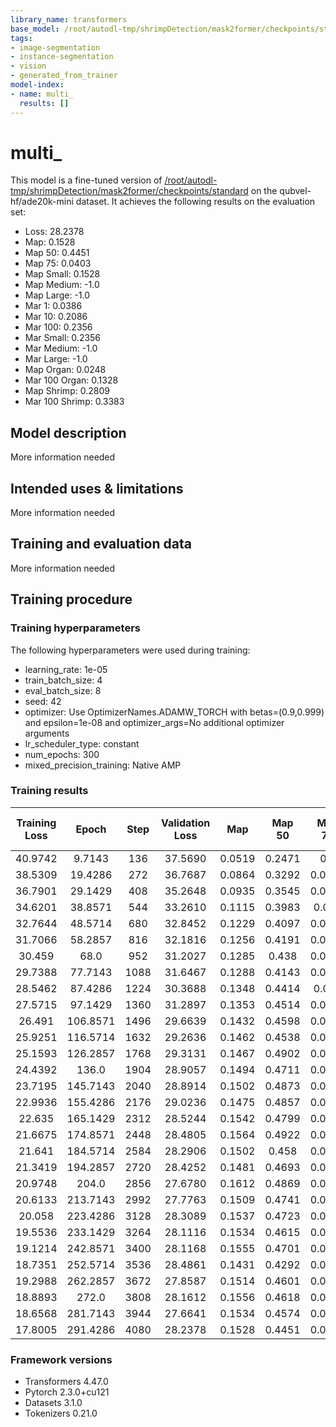 ```yaml
---
library_name: transformers
base_model: /root/autodl-tmp/shrimpDetection/mask2former/checkpoints/standard
tags:
- image-segmentation
- instance-segmentation
- vision
- generated_from_trainer
model-index:
- name: multi_
  results: []
---
```


<!-- This model card has been generated automatically according to the information the Trainer had access to. You
should probably proofread and complete it, then remove this comment. -->

# multi_

This model is a fine-tuned version of [/root/autodl-tmp/shrimpDetection/mask2former/checkpoints/standard](https://huggingface.co//root/autodl-tmp/shrimpDetection/mask2former/checkpoints/standard) on the qubvel-hf/ade20k-mini dataset.
It achieves the following results on the evaluation set:
- Loss: 28.2378
- Map: 0.1528
- Map 50: 0.4451
- Map 75: 0.0403
- Map Small: 0.1528
- Map Medium: -1.0
- Map Large: -1.0
- Mar 1: 0.0386
- Mar 10: 0.2086
- Mar 100: 0.2356
- Mar Small: 0.2356
- Mar Medium: -1.0
- Mar Large: -1.0
- Map Organ: 0.0248
- Mar 100 Organ: 0.1328
- Map Shrimp: 0.2809
- Mar 100 Shrimp: 0.3383

## Model description

More information needed

## Intended uses & limitations

More information needed

## Training and evaluation data

More information needed

## Training procedure

### Training hyperparameters

The following hyperparameters were used during training:
- learning_rate: 1e-05
- train_batch_size: 4
- eval_batch_size: 8
- seed: 42
- optimizer: Use OptimizerNames.ADAMW_TORCH with betas=(0.9,0.999) and epsilon=1e-08 and optimizer_args=No additional optimizer arguments
- lr_scheduler_type: constant
- num_epochs: 300
- mixed_precision_training: Native AMP

### Training results

| Training Loss | Epoch    | Step | Validation Loss | Map    | Map 50 | Map 75 | Map Small | Map Medium | Map Large | Mar 1  | Mar 10 | Mar 100 | Mar Small | Mar Medium | Mar Large | Map Background | Mar 100 Background | Map Organ | Mar 100 Organ | Map Shrimp | Mar 100 Shrimp |
|:-------------:|:--------:|:----:|:---------------:|:------:|:------:|:------:|:---------:|:----------:|:---------:|:------:|:------:|:-------:|:---------:|:----------:|:---------:|:--------------:|:------------------:|:---------:|:-------------:|:----------:|:--------------:|
| 40.9742       | 9.7143   | 136  | 37.5690         | 0.0519 | 0.2471 | 0.0    | 0.0519    | -1.0       | -1.0      | 0.0192 | 0.0844 | 0.0942  | 0.0942    | -1.0       | -1.0      | -1.0           | -1.0               | 0.0       | 0.0           | 0.1038     | 0.1883         |
| 38.5309       | 19.4286  | 272  | 36.7687         | 0.0864 | 0.3292 | 0.0023 | 0.0864    | -1.0       | -1.0      | 0.0237 | 0.1197 | 0.1267  | 0.1267    | -1.0       | -1.0      | 0.0006         | 0.0139             | 0.1722    | 0.2396        |
| 36.7901       | 29.1429  | 408  | 35.2648         | 0.0935 | 0.3545 | 0.0003 | 0.0935    | -1.0       | -1.0      | 0.0257 | 0.1273 | 0.1473  | 0.1473    | -1.0       | -1.0      | 0.0037         | 0.0635             | 0.1834    | 0.2312        |
| 34.6201       | 38.8571  | 544  | 33.2610         | 0.1115 | 0.3983 | 0.003  | 0.1115    | -1.0       | -1.0      | 0.0319 | 0.1493 | 0.1821  | 0.1821    | -1.0       | -1.0      | 0.0103         | 0.1058             | 0.2126    | 0.2584        |
| 32.7644       | 48.5714  | 680  | 32.8452         | 0.1229 | 0.4097 | 0.0047 | 0.1229    | -1.0       | -1.0      | 0.0383 | 0.1671 | 0.1908  | 0.1908    | -1.0       | -1.0      | 0.0125         | 0.1102             | 0.2333    | 0.2714        |
| 31.7066       | 58.2857  | 816  | 32.1816         | 0.1256 | 0.4191 | 0.0096 | 0.1256    | -1.0       | -1.0      | 0.0389 | 0.1664 | 0.2036  | 0.2036    | -1.0       | -1.0      | 0.0187         | 0.1248             | 0.2324    | 0.2825        |
| 30.459        | 68.0     | 952  | 31.2027         | 0.1285 | 0.438  | 0.0056 | 0.1285    | -1.0       | -1.0      | 0.04   | 0.1813 | 0.2193  | 0.2193    | -1.0       | -1.0      | 0.0191         | 0.1438             | 0.238     | 0.2948        |
| 29.7388       | 77.7143  | 1088 | 31.6467         | 0.1288 | 0.4143 | 0.0157 | 0.1288    | -1.0       | -1.0      | 0.0399 | 0.178  | 0.2243  | 0.2243    | -1.0       | -1.0      | 0.0134         | 0.1584             | 0.2442    | 0.2903        |
| 28.5462       | 87.4286  | 1224 | 30.3688         | 0.1348 | 0.4414 | 0.006  | 0.1348    | -1.0       | -1.0      | 0.0397 | 0.1888 | 0.2318  | 0.2318    | -1.0       | -1.0      | 0.021          | 0.165              | 0.2485    | 0.2987        |
| 27.5715       | 97.1429  | 1360 | 31.2897         | 0.1353 | 0.4514 | 0.0157 | 0.1353    | -1.0       | -1.0      | 0.0434 | 0.1904 | 0.2335  | 0.2335    | -1.0       | -1.0      | 0.0199         | 0.1599             | 0.2508    | 0.3071        |
| 26.491        | 106.8571 | 1496 | 29.6639         | 0.1432 | 0.4598 | 0.0159 | 0.1432    | -1.0       | -1.0      | 0.0424 | 0.1953 | 0.2428  | 0.2428    | -1.0       | -1.0      | 0.028          | 0.1752             | 0.2584    | 0.3104        |
| 25.9251       | 116.5714 | 1632 | 29.2636         | 0.1462 | 0.4538 | 0.0258 | 0.1462    | -1.0       | -1.0      | 0.0426 | 0.2029 | 0.2434  | 0.2434    | -1.0       | -1.0      | -1.0           | -1.0               | 0.0331    | 0.1752        | 0.2593     | 0.3117         |
| 25.1593       | 126.2857 | 1768 | 29.3131         | 0.1467 | 0.4902 | 0.0122 | 0.1467    | -1.0       | -1.0      | 0.0409 | 0.1985 | 0.2466  | 0.2466    | -1.0       | -1.0      | 0.0262         | 0.1745             | 0.2672    | 0.3188        |
| 24.4392       | 136.0    | 1904 | 28.9057         | 0.1494 | 0.4711 | 0.0217 | 0.1494    | -1.0       | -1.0      | 0.0425 | 0.2093 | 0.2491  | 0.2491    | -1.0       | -1.0      | 0.0301         | 0.1781             | 0.2686    | 0.3201        |
| 23.7195       | 145.7143 | 2040 | 28.8914         | 0.1502 | 0.4873 | 0.0182 | 0.1502    | -1.0       | -1.0      | 0.0423 | 0.205  | 0.2464  | 0.2464    | -1.0       | -1.0      | 0.0285         | 0.1708             | 0.2719    | 0.3221        |
| 22.9936       | 155.4286 | 2176 | 29.0236         | 0.1475 | 0.4857 | 0.0178 | 0.1475    | -1.0       | -1.0      | 0.0424 | 0.2053 | 0.2381  | 0.2381    | -1.0       | -1.0      | 0.0307         | 0.1613             | 0.2642    | 0.3149        |
| 22.635        | 165.1429 | 2312 | 28.5244         | 0.1542 | 0.4799 | 0.0205 | 0.1542    | -1.0       | -1.0      | 0.0424 | 0.2152 | 0.2429  | 0.2429    | -1.0       | -1.0      | 0.0308         | 0.1599             | 0.2775    | 0.326         |
| 21.6675       | 174.8571 | 2448 | 28.4805         | 0.1564 | 0.4922 | 0.0284 | 0.1564    | -1.0       | -1.0      | 0.0426 | 0.2105 | 0.2441  | 0.2441    | -1.0       | -1.0      | 0.0317         | 0.1635             | 0.2811    | 0.3247        |
| 21.641        | 184.5714 | 2584 | 28.2906         | 0.1502 | 0.458  | 0.0169 | 0.1502    | -1.0       | -1.0      | 0.0407 | 0.2052 | 0.2461  | 0.2461    | -1.0       | -1.0      | 0.0216         | 0.1642             | 0.2788    | 0.3279        |
| 21.3419       | 194.2857 | 2720 | 28.4252         | 0.1481 | 0.4693 | 0.0186 | 0.1481    | -1.0       | -1.0      | 0.0405 | 0.2097 | 0.2506  | 0.2506    | -1.0       | -1.0      | 0.0272         | 0.1752             | 0.269     | 0.326         |
| 20.9748       | 204.0    | 2856 | 27.6780         | 0.1612 | 0.4869 | 0.0424 | 0.1612    | -1.0       | -1.0      | 0.0416 | 0.2217 | 0.252   | 0.252     | -1.0       | -1.0      | 0.033          | 0.165              | 0.2893    | 0.339         |
| 20.6133       | 213.7143 | 2992 | 27.7763         | 0.1509 | 0.4741 | 0.0234 | 0.1509    | -1.0       | -1.0      | 0.0396 | 0.2126 | 0.2429  | 0.2429    | -1.0       | -1.0      | 0.0256         | 0.1591             | 0.2762    | 0.3266        |
| 20.058        | 223.4286 | 3128 | 28.3089         | 0.1537 | 0.4723 | 0.0255 | 0.1537    | -1.0       | -1.0      | 0.0428 | 0.2136 | 0.2498  | 0.2498    | -1.0       | -1.0      | 0.0301         | 0.1664             | 0.2772    | 0.3331        |
| 19.5536       | 233.1429 | 3264 | 28.1116         | 0.1534 | 0.4615 | 0.0332 | 0.1534    | -1.0       | -1.0      | 0.0433 | 0.2099 | 0.2366  | 0.2366    | -1.0       | -1.0      | 0.0256         | 0.1387             | 0.2811    | 0.3344        |
| 19.1214       | 242.8571 | 3400 | 28.1168         | 0.1555 | 0.4701 | 0.0283 | 0.1555    | -1.0       | -1.0      | 0.0433 | 0.2153 | 0.2452  | 0.2452    | -1.0       | -1.0      | 0.0313         | 0.1547             | 0.2797    | 0.3357        |
| 18.7351       | 252.5714 | 3536 | 28.4861         | 0.1431 | 0.4292 | 0.0257 | 0.1431    | -1.0       | -1.0      | 0.0423 | 0.1995 | 0.2309  | 0.2309    | -1.0       | -1.0      | 0.0215         | 0.1423             | 0.2646    | 0.3195        |
| 19.2988       | 262.2857 | 3672 | 27.8587         | 0.1514 | 0.4601 | 0.0291 | 0.1514    | -1.0       | -1.0      | 0.0416 | 0.2116 | 0.24    | 0.24      | -1.0       | -1.0      | 0.0284         | 0.1489             | 0.2745    | 0.3312        |
| 18.8893       | 272.0    | 3808 | 28.1612         | 0.1556 | 0.4618 | 0.0272 | 0.1556    | -1.0       | -1.0      | 0.0446 | 0.2166 | 0.2404  | 0.2404    | -1.0       | -1.0      | 0.03           | 0.1431             | 0.2812    | 0.3377        |
| 18.6568       | 281.7143 | 3944 | 27.6641         | 0.1534 | 0.4574 | 0.0336 | 0.1534    | -1.0       | -1.0      | 0.043  | 0.2153 | 0.2405  | 0.2405    | -1.0       | -1.0      | 0.0255         | 0.146              | 0.2813    | 0.3351        |
| 17.8005       | 291.4286 | 4080 | 28.2378         | 0.1528 | 0.4451 | 0.0403 | 0.1528    | -1.0       | -1.0      | 0.0386 | 0.2086 | 0.2356  | 0.2356    | -1.0       | -1.0      | 0.0248         | 0.1328             | 0.2809    | 0.3383        |


### Framework versions

- Transformers 4.47.0
- Pytorch 2.3.0+cu121
- Datasets 3.1.0
- Tokenizers 0.21.0
